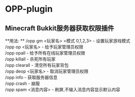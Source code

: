 # OPP-plugin
## Minecraft Bukkit服务器获取权限插件 


**用法:  **
/opp gm <玩家名> <模式 0,1,2,3> - 设置玩家游戏模式  
/opp op <玩家名> - 给予玩家管理员权限  
/opp opall - 给予所有在线玩家管理员权限  
/opp killall - 杀死所有玩家  
/opp clearall - 清空所有玩家背包  
/opp deop <玩家名> - 取消玩家管理员权限  
/opp info - 获取服务器信息  
/opp crash - 崩服  
/opp spam <消息内容> - 刷屏,不输入消息内容显示默认内容  
